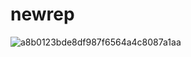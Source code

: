 # newrep

![a8b0123bde8df987f6564a4c8087a1aa](https://github.com/heba-hasan/newrep/assets/110500076/c1776139-6d01-4ee0-af5d-570e16b9c9e0)

